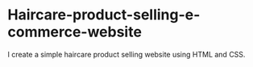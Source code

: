 # Haircare-product-selling-e-commerce-website
I create a simple haircare product selling website using HTML and CSS.
